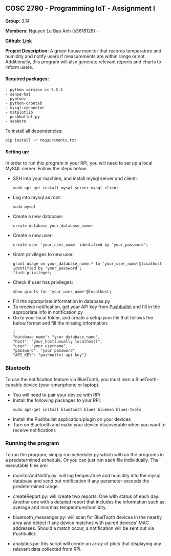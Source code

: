 ## **COSC 2790 - Programming IoT - Assignment I**

**Group**: 3.14

**Members:** Nguyen Le Bao Anh (s3616128) - 

**Github: [Link](https://github.com/usefulmana/IoT---Assignment-I---Green-House-Monitor)** <br> 

**Project Description:** A green house monitor that records temperature and humidity and notify users if measurements
are within range or not. Additionally, this program will also generate relevant reports and charts to inform users.

#### Required packages:
    - python version >= 3.5.3
    - sense-hat
    - pybluez
    - python-crontab
    - mysql-connector
    - matplotlib
    - pushbullet.py
    - seaborn
To install all dependencies:
````
pip install -r requirements.txt
````
#### Setting up:
In order to run this program in your RPi, you will need to set up a local MySQL server. Follow the steps below:
- SSH into your machine, and install mysql server and client:
    ``````
    sudo apt-get install mysql-server mysql-client
    ``````
- Log into mysql as root:
    ````
    sudo mysql
    ````
- Create a new database:
    ````
    create database your_database_name;
    ````
- Create a new user:
    ````
    create user 'your_user_name' identified by 'your_password';
    ````
- Grant privileges to new user:
    ````
    grant usage on your_database_name.* to 'your_user_name'@localhost identified by 'your_password';
    flush privileges;
    ````
- Check if user has privileges:
    ````
    show grants for 'your_user_name'@localhost;
    ````
- Fill the appropriate information in database.py
- To receive notification, get your API key from [Pushbullet](https://www.pushbullet.com/) and fill in the appropriate 
info in notification.py
- Go to your local folder, and create a setup.json file that follows the below format and fill the missing information:
    ````
    {
  "database_name": "your database name",
  "host": "your_host(usually localhost)",
  "user": "your username",
  "password": "your password",
  "API_KEY": "pushbullet api key"}
    ````
### Bluetooth
To use the notification feature via BlueTooth, you must own a BlueTooth-capable device (your smartphone or laptop).
- You will need to pair your device with RPi
- Install the following packages to your RPi:
    ````
    sudo apt-get install bluetooth bluez blueman bluez-tools
    ````
- Install the Pushbullet application/plugin on your devices
- Turn on Bluetooth and make your device discoverable when you want to receive notifications

### Running the program

To run the program, simply run scheduler.py which will run the programs in a predetermined schedule.
Or you can just run each file individually. The executable files are:
- monitorAndNotify.py: will log temperature and humidity into the mysql database and send out notification if any
parameter exceeds the predetermined range.

- createReport.py: will create two reports. One with status of each day. Another one with a detailed report that 
includes the information such as: average and min/max temperature/humidity.

- bluetooth_messenger.py: will scan for BlueTooth devices in the nearby area and detect if any device matches with paired
devices' MAC addresses. Should a match occur, a notification will be sent out via Pushbullet.

- analytics.py: this script will create an array of plots that displaying any relevant data collected from RPi.